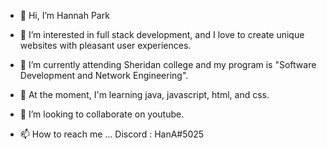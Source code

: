 - 👋 Hi, I’m Hannah Park 
- 👀 I’m interested in full stack development, and I love to create unique websites with pleasant user experiences.
- 🌱 I’m currently attending Sheridan college and my program is "Software Development and Network Engineering".
- 🌱 At the moment, I'm learning java, javascript, html, and css.
- 💞️ I’m looking to collaborate on youtube. 

- 📫 How to reach me ... Discord : HanA#5025

<!---
HanAland/HanAland is a ✨ special ✨ repository because its `README.md` (this file) appears on your GitHub profile.
You can click the Preview link to take a look at your changes.
--->
